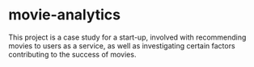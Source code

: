 # movie-analytics
This project is a case study for a start-up, involved with recommending movies to users as a service, as well as investigating certain factors contributing to the success of movies.
